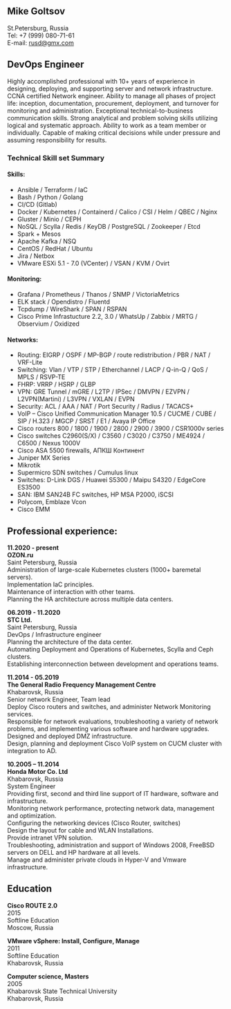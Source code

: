 ## Mike Goltsov
St.Petersburg, Russia  
Tel: +7 (999) 080-71-61  
E-mail: rusd@gmx.com  


## DevOps Engineer 

Highly accomplished professional with 10+ years of experience in designing, deploying, and supporting server and network infrastructure. CCNA certified Network engineer. Ability to manage all phases of project life: inception, documentation, procurement, deployment, and turnover for monitoring and administration. Exceptional technical-to-business communication skills. Strong analytical and problem solving skills utilizing logical and systematic approach. Ability to work as a team member or individually. Capable of making critical decisions while under pressure and assuming responsibility for results.


### Technical Skill set Summary

#### Skills:
- Ansible / Terraform / IaC
- Bash / Python / Golang
- CI/CD (Gitlab)
- Docker / Kubernetes / Containerd / Calico / CSI / Helm / QBEC / Nginx
- Gluster / Minio / CEPH
- NoSQL / Scylla / Redis / KeyDB / PostgreSQL / Zookeeper / Etcd
- Spark + Mesos
- Apache Kafka / NSQ
- CentOS / RedHat / Ubuntu 
- Jira / Netbox
- VMware ESXi 5.1 - 7.0 (VCenter) / VSAN / KVM / Ovirt

#### Monitoring:
- Grafana / Prometheus / Thanos / SNMP / VictoriaMetrics
- ELK stack / Opendistro / Fluentd
- Tcpdump / WireShark / SPAN  / RSPAN
- Cisco Prime Infrastucture 2.2, 3.0 / WhatsUp / Zabbix / MRTG / Observium / Oxidized

#### Networks:
- Routing: EIGRP / OSPF / MP-BGP / route redistribution / PBR / NAT / VRF-Lite
- Switching: Vlan / VTP / STP / Etherchannel / LACP / Q-in-Q / QoS / MPLS / RSVP-TE
- FHRP: VRRP / HSRP / GLBP
- VPN: GRE Tunnel / mGRE / L2TP / IPSec / DMVPN / EZVPN / L2VPN(Martini) / L3VPN / VXLAN / EVPN
- Security: ACL / AAA / NAT / Port Security / Radius / TACACS+
- VoIP – Cisco Unified Communication Manager 10.5 / CUCME / CUBE / SIP / H.323 / MGCP / SRST / E1 / Avaya IP Office
- Cisco routers 800 / 1800 / 1900 / 2800 / 2900 / 3900 / CSR1000v series 
- Cisco switches C2960(S/X) / C3560 / C3020 / C3750 / ME4924 / C6500 / Nexus 1000V 
- Cisco ASA 5500  firewalls, АПКШ Континент
- Juniper MX Series
- Mikrotik
- Supermicro SDN switches / Cumulus linux
- Switches: D-Link DGS / Huawei S5300 / Maipu S4320 / EdgeCore ES3500 
- SAN: IBM SAN24B FC switches, HP MSA P2000, iSCSI
- Polycom, Emblaze Vcon
- Cisco EMM

## Professional experience:
**11.2020 - present**  
**OZON.ru**  
Saint Petersburg, Russia  
Administration of large-scale Kubernetes clusters (1000+ baremetal servers).  
Implementation IaC principles.  
Maintenance of interaction with other teams.  
Planning the HA architecture across multiple data centers.  

**06.2019 - 11.2020**  
**STC Ltd.**  
Saint Petersburg, Russia  
DevOps / Infrastructure engineer  
Planning the architecture of the data center.  
Automating Deployment and Operations of Kubernetes, Scylla and Ceph clusters.  
Establishing interconnection between development and operations teams.  

**11.2014 - 05.2019**  
**The General Radio Frequency Management Centre**  
Khabarovsk, Russia  
Senior network Engineer, Team lead  
Deploy Cisco routers and switches, and administer Network Monitoring services.  
Responsible for network evaluations, troubleshooting a variety of network problems, and implementing various software and hardware upgrades.  
Designed and deployed DMZ infrastructure.  
Design, planning and deployment Cisco VoIP system on CUCM cluster with integration to AD.  

**10.2005 – 11.2014**  
**Honda Motor Co. Ltd**  
Khabarovsk, Russia  
System Engineer  
Providing first, second and third line support of IT hardware, software and infrastructure.  
Monitoring network performance, protecting network data, management and optimization.  
Configuring the networking devices (Cisco Router, switches)  
Design the layout for cable and WLAN Installations.  
Provide intranet VPN solution.  
Troubleshooting, administration and support of Windows 2008, FreeBSD servers on DELL and HP hardware at all levels.  
Manage and administer private clouds in Hyper-V and Vmware infrastructure.  


## Education

**Cisco ROUTE 2.0**  
2015  
Softline Education  
Moscow, Russia

**VMware vSphere: Install, Configure, Manage**  
2011  
Softline Education  
Khabarovsk, Russia

**Computer science, Masters**  
2005  
Khabarovsk State Technical University  
Khabarovsk, Russia
